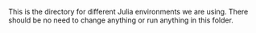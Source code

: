 This is the directory for different Julia environments we are using. There should be no need to change anything or run anything in this folder.
